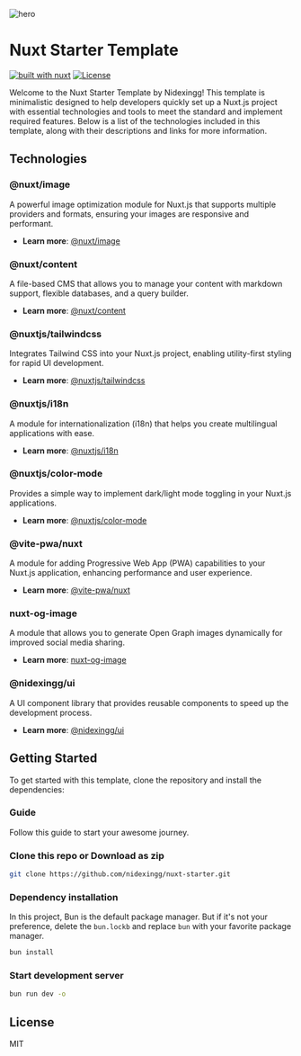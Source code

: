 ![hero](https://xing-nuxt-starter.vercel.app/og-image.png)

# Nuxt Starter Template

[![built with nuxt][nuxt-src]][nuxt-href]
[![License][license-src]][license-href]

Welcome to the Nuxt Starter Template by Nidexingg! This template is minimalistic designed to help developers quickly set up a Nuxt.js project with essential technologies and tools to meet the standard and implement required features. Below is a list of the technologies included in this template, along with their descriptions and links for more information.

## Technologies

### @nuxt/image

A powerful image optimization module for Nuxt.js that supports multiple providers and formats, ensuring your images are responsive and performant.

- **Learn more**: [@nuxt/image](https://image.nuxt.com/)

### @nuxt/content

A file-based CMS that allows you to manage your content with markdown support, flexible databases, and a query builder.

- **Learn more**: [@nuxt/content](https://content.nuxt.com/)

### @nuxtjs/tailwindcss

Integrates Tailwind CSS into your Nuxt.js project, enabling utility-first styling for rapid UI development.

- **Learn more**: [@nuxtjs/tailwindcss](https://tailwindcss.nuxtjs.org/)

### @nuxtjs/i18n

A module for internationalization (i18n) that helps you create multilingual applications with ease.

- **Learn more**: [@nuxtjs/i18n](https://i18n.nuxtjs.org/)

### @nuxtjs/color-mode

Provides a simple way to implement dark/light mode toggling in your Nuxt.js applications.

- **Learn more**: [@nuxtjs/color-mode](https://color-mode.nuxtjs.org/)

### @vite-pwa/nuxt

A module for adding Progressive Web App (PWA) capabilities to your Nuxt.js application, enhancing performance and user experience.

- **Learn more**: [@vite-pwa/nuxt](https://vite-pwa-org.netlify.app/)

### nuxt-og-image

A module that allows you to generate Open Graph images dynamically for improved social media sharing.

- **Learn more**: [nuxt-og-image](https://nuxt.com/modules/og-image)

### @nidexingg/ui

A UI component library that provides reusable components to speed up the development process.

- **Learn more**: [@nidexingg/ui](https://ui.nidexingg.com/)

## Getting Started

To get started with this template, clone the repository and install the dependencies:

### Guide

Follow this guide to start your awesome journey.

### Clone this repo or Download as zip

```bash
git clone https://github.com/nidexingg/nuxt-starter.git
```

### Dependency installation

In this project, Bun is the default package manager. But if it's not your preference, delete the `bun.lockb` and replace `bun` with your favorite package manager.

```bash
bun install
```

### Start development server

```bash
bun run dev -o
```

## License

MIT

[license-src]: https://img.shields.io/github/license/nidexingg/nuxt-starter.svg?style=flat&colorA=18181b&colorB=18181b
[license-href]: https://github.com/nidexingg/nuxt-starter/blob/main/LICENSE
[nuxt-src]: https://img.shields.io/badge/Built%20With%20Nuxt-18181B?logo=nuxt.js
[nuxt-href]: https://nuxt.com/
